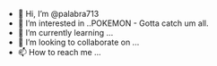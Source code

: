 - 👋 Hi, I’m @palabra713
- 👀 I’m interested in ..POKEMON - Gotta catch um all. 
- 🌱 I’m currently learning ...
- 💞️ I’m looking to collaborate on ...
- 📫 How to reach me ...

<!---
palabra713/palabra713 is a ✨ special ✨ repository because its `README.md` (this file) appears on your GitHub profile.
You can click the Preview link to take a look at your changes.
--->
